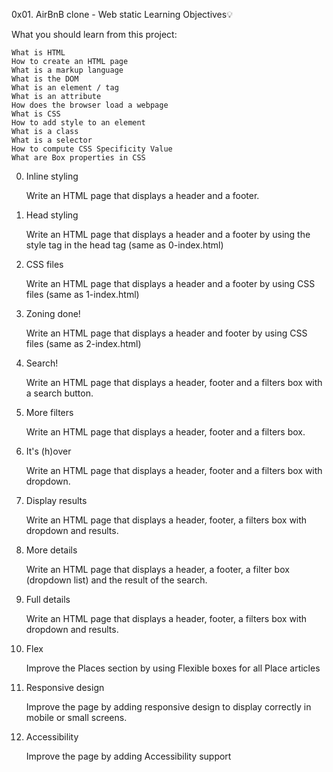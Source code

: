 0x01. AirBnB clone - Web static
Learning Objectives💡

What you should learn from this project:

    What is HTML
    How to create an HTML page
    What is a markup language
    What is the DOM
    What is an element / tag
    What is an attribute
    How does the browser load a webpage
    What is CSS
    How to add style to an element
    What is a class
    What is a selector
    How to compute CSS Specificity Value
    What are Box properties in CSS

0. Inline styling

    Write an HTML page that displays a header and a footer.

1. Head styling

    Write an HTML page that displays a header and a footer by using the style tag in the head tag (same as 0-index.html)

2. CSS files

    Write an HTML page that displays a header and a footer by using CSS files (same as 1-index.html)

3. Zoning done!

    Write an HTML page that displays a header and footer by using CSS files (same as 2-index.html)

4. Search!

    Write an HTML page that displays a header, footer and a filters box with a search button.

5. More filters

    Write an HTML page that displays a header, footer and a filters box.

6. It's (h)over

    Write an HTML page that displays a header, footer and a filters box with dropdown.

7. Display results

    Write an HTML page that displays a header, footer, a filters box with dropdown and results.

8. More details

    Write an HTML page that displays a header, a footer, a filter box (dropdown list) and the result of the search.

9. Full details

    Write an HTML page that displays a header, footer, a filters box with dropdown and results.

10. Flex

    Improve the Places section by using Flexible boxes for all Place articles

11. Responsive design

    Improve the page by adding responsive design to display correctly in mobile or small screens.

12. Accessibility

    Improve the page by adding Accessibility support
